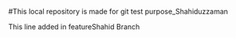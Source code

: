 #This local repository is made for git test purpose_Shahiduzzaman

<p>This line added in featureShahid Branch </b>
